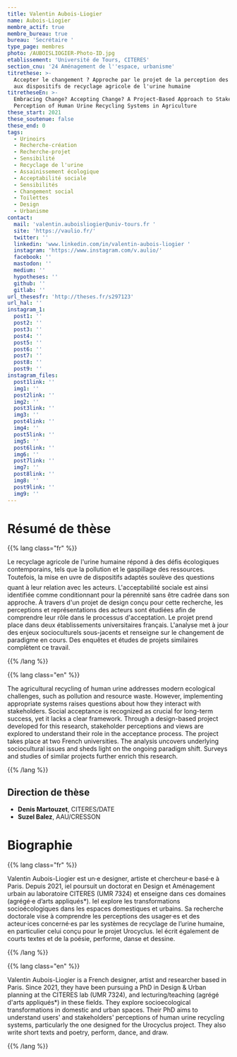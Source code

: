 ```yaml
---
title: Valentin Aubois-Liogier
name: Aubois-Liogier
membre_actif: true
membre_bureau: true
bureau: 'Secrétaire '
type_page: membres
photo: /AUBOISLIOGIER-Photo-ID.jpg
etablissement: 'Université de Tours, CITERES'
section_cnu: '24 Aménagement de l''espace, urbanisme'
titrethese: >-
  Accepter le changement ? Approche par le projet de la perception des acteurs
  aux dispositifs de recyclage agricole de l'urine humaine
titretheseEn: >-
  Embracing Change? Accepting Change? A Project-Based Approach to Stakeholders'
  Perception of Human Urine Recycling Systems in Agriculture
these_start: 2021
these_soutenue: false
these_end: 0
tags:
  - Urinoirs
  - Recherche-création
  - Recherche-projet
  - Sensibilité
  - Recyclage de l'urine
  - Assainissement écologique
  - Acceptabilité sociale
  - Sensibilités
  - Changement social
  - Toilettes
  - Design
  - Urbanisme
contact:
  mail: 'valentin.auboisliogier@univ-tours.fr '
  site: 'https://vaulio.fr/'
  twitter: ''
  linkedin: 'www.linkedin.com/in/valentin-aubois-liogier '
  instagram: 'https://www.instagram.com/v.aulio/'
  facebook: ''
  mastodon: ''
  medium: ''
  hypotheses: ''
  github: ''
  gitlab: ''
url_thesesfr: 'http://theses.fr/s297123'
url_hal: ''
instagram_1:
  post1: ''
  post2: ''
  post3: ''
  post4: ''
  post5: ''
  post6: ''
  post7: ''
  post8: ''
  post9: ''
instagram_files:
  post1link: ''
  img1: ''
  post2link: ''
  img2: ''
  post3link: ''
  img3: ''
  post4link: ''
  img4: ''
  post5link: ''
  img5: ''
  post6link: ''
  img6: ''
  post7link: ''
  img7: ''
  post8link: ''
  img8: ''
  post9link: ''
  img9: ''
---
```


<!-- Supprimer les parties non remplies (supprimer les blocks de lang s'il n'y a pas deux langues). Tu es libre d'ajouter ce que tu veux à cette partie -->

# Résumé de thèse

{{% lang class="fr" %}}

Le recyclage agricole de l'urine humaine répond à des défis écologiques contemporains, tels que la pollution et le gaspillage des ressources. Toutefois, la mise en uvre de dispositifs adaptés soulève des questions quant à leur relation avec les acteurs. L'acceptabilité sociale est ainsi identifiée comme conditionnant pour la pérennité sans être cadrée dans son approche. À travers d'un projet de design conçu pour cette recherche, les perceptions et représentations des acteurs sont étudiées afin de comprendre leur rôle dans le processus d'acceptation. Le projet prend place dans deux établissements universitaires français. L'analyse met à jour des enjeux socioculturels sous-jacents et renseigne sur le changement de paradigme en cours. Des enquêtes et études de projets similaires complètent ce travail.

{{% /lang %}}

{{% lang class="en" %}}

The agricultural recycling of human urine addresses modern ecological challenges, such as pollution and resource waste. However, implementing appropriate systems raises questions about how they interact with stakeholders. Social acceptance is recognized as crucial for long-term success, yet it lacks a clear framework. Through a design-based project developed for this research, stakeholder perceptions and views are explored to understand their role in the acceptance process. The project takes place at two French universities. The analysis uncovers underlying sociocultural issues and sheds light on the ongoing paradigm shift. Surveys and studies of similar projects further enrich this research.

{{% /lang %}}

## Direction de thèse

* **Denis Martouzet**, CITERES/DATE
* **Suzel Balez**, AAU/CRESSON

# Biographie

{{% lang class="fr" %}}

Valentin Aubois-Liogier est un·e designer, artiste et chercheur·e basé·e à Paris. Depuis 2021, iel poursuit un doctorat en Design et Aménagement urbain au laboratoire CITERES (UMR 7324) et enseigne dans ces domaines (agrégé·e d’arts appliqués\*). Iel explore les transformations socioécologiques dans les espaces domestiques et urbains. Sa recherche doctorale vise à comprendre les perceptions des usager·es et des acteur·ices concerné·es par les systèmes de recyclage de l’urine humaine, en particulier celui conçu pour le projet Urocyclus. Iel écrit également de courts textes et de la poésie, performe, danse et dessine.

{{% /lang %}}

{{% lang class="en" %}}

Valentin Aubois-Liogier is a French designer, artist and researcher based in Paris. Since 2021, they have been pursuing a PhD in Design & Urban planning at the CITERES lab (UMR 7324), and lecturing/teaching (agrégé d'arts appliqués\*) in these fields. They explore socioecological transformations in domestic and urban spaces. Their PhD aims to understand users' and stakeholders' perceptions of human urine recycling systems, particularly the one designed for the Urocyclus project. They also write short texts and poetry, perform, dance, and draw.

{{% /lang %}}
